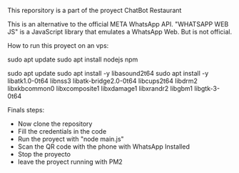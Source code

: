 This reporsitory is a part of the proyect ChatBot Restaurant

This is an alternative to the official META WhatsApp API. 
"WHATSAPP WEB JS" is a JavaScript library that emulates a WhatsApp Web. But is not official.

How to run this proyect on an vps:

sudo apt update
sudo apt install nodejs npm

sudo apt update
sudo apt install -y libasound2t64
sudo apt install -y libatk1.0-0t64 libnss3 libatk-bridge2.0-0t64 libcups2t64 libdrm2 libxkbcommon0 libxcomposite1 libxdamage1 libxrandr2 libgbm1 libgtk-3-0t64

Finals steps:
- Now clone the repository
- Fill the credentials in the code
- Run the proyect with "node main.js"
- Scan the QR code with the phone with WhatsApp Installed
- Stop the proyecto
- leave the proyect running with PM2
